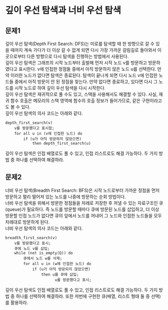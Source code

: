 # 깊이 우선 탐색과 너비 우선 탐색
## 문제1
깊이 우선 탐색(Depth First Search: DFS)는 미로를 탐색할 때 한 방향으로 갈 수 있을 때까지
계속 가다가 더 이상 갈 수 없게 되면 다시 가장 가까운 갈림길로 돌아와서 이곳으로부터
다른 방향으로 다시 탐색을 진행하는 방법에서 사용된다.  
깊이 우선 탐색은 그래프의 시작 노드부터 출발해 먼저 시작 노드 v를 방문하고 
방문하였다고 표시한다. v에 인접한 정점들 중에서 아직 방문하지 않은 노드 u를 선택한다.
만약 이러한 노드가 없다면 탐색은 종료된다. 탐색이 끝나게 되면 다시 노드 v에 인접한 노드들
중에서 아직 방문이 안 된 정점을 찾는다. 만약 없다면 종료하고, 있다면 다시 그 노드를
시작 노드로 하여 깊이 우선 탐색을 다시 시작한다.  
깊이 우선 탐색은 재귀적으로 풀 수도 있고, 스택을 사용해서도 해결할 수 있다.
사실, 재귀 함수 호출은 메모리의 스택 영역에 함수의 호출 정보가 들어가므로, 같은 구현이라고도
볼 수 있다.   
깊이 우선 탐색의 의사 코드는 아래와 같다.
```
depth_first_search(v)
	v를 방문했다고 표시함;
	for all u in (v에 인접한 노드) do
		if (u가 아직 방문하지 않았으면)
			then depth_first_search(u)
```
깊이 우선 탐색은 인접 배열로도 풀 수 있고, 인접 리스트로도 해결 가능하다.
두 가지 방법 중 하나를 선택하여 해결하라.

## 문제2
너비 우선 탐색(Breadth First Search: BFS)은 시작 노드로부터 가까운 정점을 먼저 방문하고
멀리 떨어져 있는 노드를 나중에 방문하는 순회 방법이다.  
너비 우선 탐색을 위해서 방문한 정점들을 차례로 저장한 후 꺼낼 수 있는 자료구조인 큐(queue)가
필요하다. 즉 노드를 방문할 때마다 큐에 방문된 노드를 삽입하고, 더 이상 방문할 인접 노드가
없다면 큐의 앞에서 노드를 꺼내어 그 노드와 인접한 노드들을 모두 차례대로 방문하게 된다.  
너비 우선 탐색의 의사 코드는 아래와 같다.
```
breadth_first_search(v)
	v를 방문했다고 표시;
	큐에 노드 v를 삽입;
	while (not is_empty(Q)) do
		큐에서 노드 w를 삭제;
		for all u in (w에 인접한 노드) do
			if (u가 아직 방문되지 않았으면)
				then u를 큐에 삽입;
				      u를 방문했다고 표시;
```
깊이 우선 탐색도 인접 배열로도 풀 수 있고, 인접 리스트로도 해결 가능하다.
두 가지 방법 중 하나를 선택하여 해결하라.
또한 저번에 구현한 큐(배열, 리스트 형태 둘 중 선택)를 활용하라.